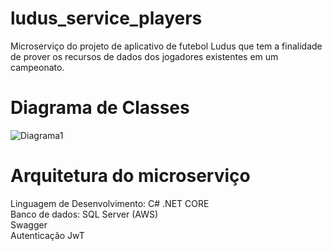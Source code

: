 # ludus_service_players

Microserviço do projeto de aplicativo de futebol Ludus que tem a finalidade de prover os recursos de dados dos jogadores existentes em um campeonato.

# Diagrama de Classes

![Diagrama1](https://user-images.githubusercontent.com/70587854/236971964-5638e7d1-8add-4e19-820a-139370dd7b9f.png)

# Arquitetura do microserviço
Linguagem de Desenvolvimento: C# .NET CORE
<br>
Banco de dados: SQL Server (AWS)
<br>
Swagger
<br>
Autenticação JwT

